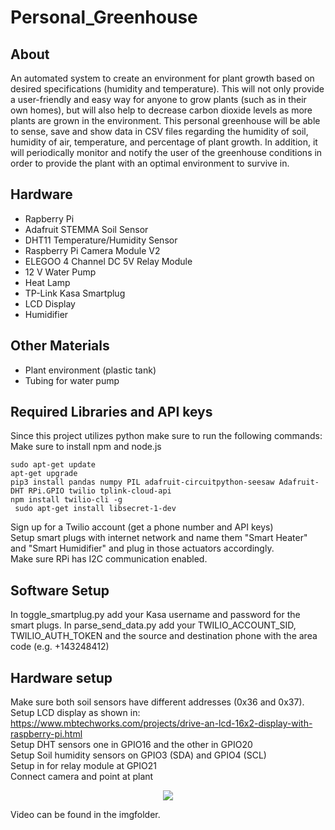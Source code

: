 # Personal_Greenhouse
## About
An automated system to create an environment for plant growth based on desired specifications (humidity and temperature). This will not only provide a user-friendly and easy way for anyone to grow plants (such as in their own homes), but will also help to decrease carbon dioxide levels as more plants are grown in the environment. This personal greenhouse will be able to sense, save and show data in CSV files regarding the humidity of soil, humidity of air, temperature,  and percentage of plant growth. In addition, it will periodically monitor and notify the user of the greenhouse conditions in order to provide the plant with an optimal environment to survive in.

## Hardware

- Rapberry Pi
- Adafruit STEMMA Soil Sensor
- DHT11 Temperature/Humidity Sensor
- Raspberry Pi Camera Module V2
- ELEGOO 4 Channel DC 5V Relay Module
- 12 V Water Pump
- Heat Lamp
- TP-Link Kasa Smartplug
- LCD Display
- Humidifier

## Other Materials

- Plant environment (plastic tank)
- Tubing for water pump

## Required Libraries and API keys

Since this project utilizes python make sure to run the following commands: </br>
Make sure to install npm and node.js </br>

` sudo apt-get update ` </br>
` apt-get upgrade ` </br>
` pip3 install pandas numpy PIL adafruit-circuitpython-seesaw Adafruit-DHT RPi.GPIO twilio tplink-cloud-api `</br>
` npm install twilio-cli -g `</br>
` sudo apt-get install libsecret-1-dev`</br>

Sign up for a Twilio account (get a phone number and API keys) </br>
Setup smart plugs with internet network and name them "Smart Heater" and "Smart Humidifier" and plug in those actuators accordingly. </br>
Make sure RPi has I2C communication enabled. </br>

## Software Setup
In toggle_smartplug.py add your Kasa username and password for the smart plugs.
In parse_send_data.py add your TWILIO_ACCOUNT_SID, TWILIO_AUTH_TOKEN and the source and destination phone with the area code (e.g. +143248412)

## Hardware setup
Make sure both soil sensors have different addresses (0x36 and 0x37). </br>
Setup LCD display as shown in: https://www.mbtechworks.com/projects/drive-an-lcd-16x2-display-with-raspberry-pi.html </br>
Setup DHT sensors one in GPIO16 and the other in GPIO20 </br>
Setup Soil humidity sensors on GPIO3 (SDA) and GPIO4 (SCL) </br>
Setup in for relay module at GPIO21 </br>
Connect camera and point at plant </br>

<p align="center" width="100%">
    <img max_width="100%" src="imgfolder/image1.png">
</p>

Video can be found in the imgfolder.
